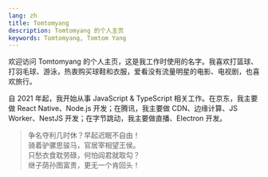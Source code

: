 ```yaml
---
lang: zh
title: Tomtomyang
description: Tomtomyang 的个人主页
keywords: Tomtomyang, Tomtom Yang
---
```


欢迎访问 Tomtomyang 的个人主页，这是我工作时使用的名字。我喜欢打篮球、打羽毛球、游泳，热衷购买球鞋和衣服，爱看没有流量明星的电影、电视剧，也喜欢旅行。

自 2021 年起，我开始从事 JavaScript & TypeScript 相关工作。在京东，我主要做 React Native、Node.js 开发；在腾讯，我主要做 CDN、边缘计算、JS Worker、NestJS 开发；在字节跳动，我主要做直播、Electron 开发。

> 争名夺利几时休？早起迟眠不自由！<br>
> 骑着驴骡思骏马，官居宰相望王侯。<br>
> 只愁衣食耽劳碌，何怕阎君就取勾？<br>
> 继子荫孙图富贵，更无一个肯回头！<br>
